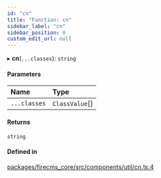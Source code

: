 ```yaml
---
id: "cn"
title: "Function: cn"
sidebar_label: "cn"
sidebar_position: 0
custom_edit_url: null
---
```


▸ **cn**(`...classes`): `string`

#### Parameters

| Name | Type |
| :------ | :------ |
| `...classes` | `ClassValue`[] |

#### Returns

`string`

#### Defined in

[packages/firecms_core/src/components/util/cn.ts:4](https://github.com/FireCMSco/firecms/blob/d45f3739/packages/firecms_core/src/components/util/cn.ts#L4)
